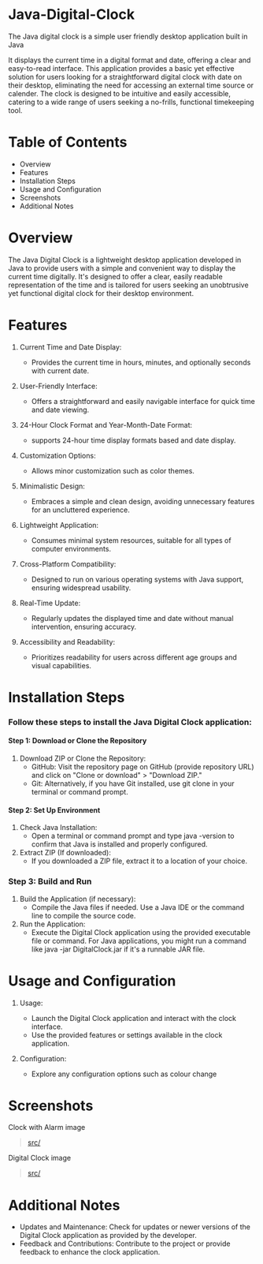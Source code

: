 # Java-Digital-Clock
The Java digital clock is a simple user friendly desktop application built in Java

It displays the current time in a digital format and date, offering a clear and easy-to-read interface. This application provides a basic yet effective solution for users looking for a straightforward digital clock with date on their desktop, eliminating the need for accessing an external time source or calender. The clock is designed to be intuitive and easily accessible, catering to a wide range of users seeking a no-frills, functional timekeeping tool.

# Table of Contents
  - Overview
  - Features
  - Installation Steps
  - Usage and Configuration
  - Screenshots
  - Additional Notes

# Overview

The Java Digital Clock is a lightweight desktop application developed in Java to provide users with a simple and convenient
way to display the current time digitally. It's designed to offer a clear, easily readable representation of the time and is
tailored for users seeking an unobtrusive yet functional digital clock for their desktop environment.

# Features

  1. Current Time and Date Display:
     - Provides the current time in hours, minutes, and optionally seconds with current date.

  2. User-Friendly Interface:
     - Offers a straightforward and easily navigable interface for quick time and date viewing.

  3. 24-Hour Clock Format and Year-Month-Date Format:
     - supports 24-hour time display formats based and date display.
 
  4. Customization Options:
     - Allows minor customization such as color themes.

  5. Minimalistic Design:
     - Embraces a simple and clean design, avoiding unnecessary features for an uncluttered experience.

  6. Lightweight Application:
     - Consumes minimal system resources, suitable for all types of computer environments.

  7. Cross-Platform Compatibility:
     - Designed to run on various operating systems with Java support, ensuring widespread usability.

  8. Real-Time Update:
     - Regularly updates the displayed time and date without manual intervention, ensuring accuracy.

  9. Accessibility and Readability:
      - Prioritizes readability for users across different age groups and visual capabilities.


# Installation Steps
### Follow these steps to install the Java Digital Clock application:

#### Step 1: Download or Clone the Repository
  1. Download ZIP or Clone the Repository:
      - GitHub: Visit the repository page on GitHub (provide repository URL) and click on "Clone or download" > "Download ZIP."
      - Git: Alternatively, if you have Git installed, use git clone <repository URL> in your terminal or command prompt.

#### Step 2: Set Up Environment
   1. Check Java Installation:
        - Open a terminal or command prompt and type java -version to confirm that Java is installed and properly configured.
   2. Extract ZIP (If downloaded):
        - If you downloaded a ZIP file, extract it to a location of your choice.

### Step 3: Build and Run
   1. Build the Application (if necessary):
        - Compile the Java files if needed. Use a Java IDE or the command line to compile the source code.
   2. Run the Application:
        - Execute the Digital Clock application using the provided executable file or command. For Java applications,
        you might run a command like java -jar DigitalClock.jar if it's a runnable JAR file.

# Usage and Configuration
   1. Usage:
       - Launch the Digital Clock application and interact with the clock interface.
       - Use the provided features or settings available in the clock application.

   2. Configuration:
      - Explore any configuration options such as colour change

# Screenshots 
Clock with Alarm image
> [src/](https://github.com/NonyeP/Java-Digital-Clock/blob/main/ClockAlarm.png)

Digital Clock image
> [src/](https://github.com/NonyeP/Java-Digital-Clock/blob/main/DigitalClock.png)

# Additional Notes
  - Updates and Maintenance: Check for updates or newer versions of the Digital Clock application as provided by the developer.
  - Feedback and Contributions: Contribute to the project or provide feedback to enhance the clock application.






